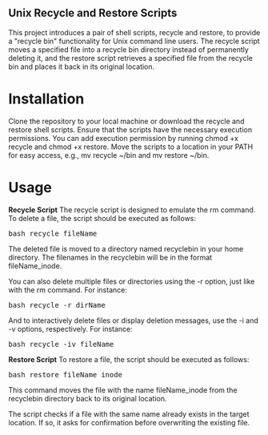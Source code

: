## Unix Recycle and Restore Scripts
This project introduces a pair of shell scripts, recycle and restore, to provide a "recycle bin" functionality for Unix command line users. The recycle script moves a specified file into a recycle bin directory instead of permanently deleting it, and the restore script retrieves a specified file from the recycle bin and places it back in its original location.

# Installation
Clone the repository to your local machine or download the recycle and restore shell scripts.
Ensure that the scripts have the necessary execution permissions. You can add execution permission by running chmod +x recycle and chmod +x restore.
Move the scripts to a location in your PATH for easy access, e.g., mv recycle ~/bin and mv restore ~/bin.

# Usage
**Recycle Script**
The recycle script is designed to emulate the rm command. To delete a file, the script should be executed as follows:
<pre>bash recycle fileName</pre>
The deleted file is moved to a directory named recyclebin in your home directory. The filenames in the recyclebin will be in the format fileName_inode.

You can also delete multiple files or directories using the -r option, just like with the rm command. For instance:
<pre>bash recycle -r dirName</pre>
And to interactively delete files or display deletion messages, use the -i and -v options, respectively. For instance:

<pre>bash recycle -iv fileName</pre>

**Restore Script**
To restore a file, the script should be executed as follows:
<pre>bash restore fileName_inode</pre>
This command moves the file with the name fileName_inode from the recyclebin directory back to its original location.

The script checks if a file with the same name already exists in the target location. If so, it asks for confirmation before overwriting the existing file.
